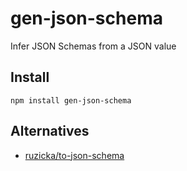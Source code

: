 # gen-json-schema

Infer JSON Schemas from a JSON value

## Install

```
npm install gen-json-schema
```

## Alternatives

-   [ruzicka/to-json-schema](https://github.com/ruzicka/to-json-schema)

